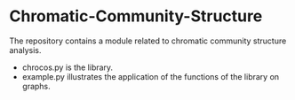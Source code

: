 # Chromatic-Community-Structure
The repository contains a module related to chromatic community structure analysis.
- chrocos.py is the library.
- example.py illustrates the application of the functions of the library on graphs.
